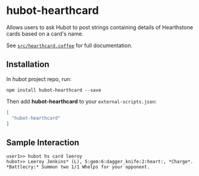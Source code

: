 # hubot-hearthcard

Allows users to ask Hubot to post strings containing details of Hearthstone cards based on a card's name.

See [`src/hearthcard.coffee`](src/hearthcard.coffee) for full documentation.

## Installation

In hubot project repo, run:

`npm install hubot-hearthcard --save`

Then add **hubot-hearthcard** to your `external-scripts.json`:

```json
[
  "hubot-hearthcard"
]
```

## Sample Interaction

```
user1>> hubot hs card leeroy
hubot>> Leeroy Jenkins*​ (L), 5:gem:6:dagger_knife:2:heart:, ​*Charge*​. ​*Battlecry:*​ Summon two 1/1 Whelps for your opponent.
```
